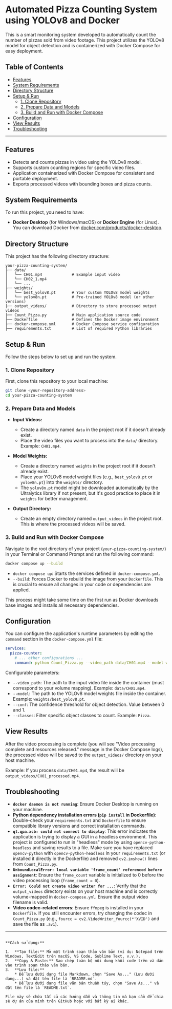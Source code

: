 
# Automated Pizza Counting System using YOLOv8 and Docker

This is a smart monitoring system developed to automatically count the number of pizzas sold from video footage. This project utilizes the YOLOv8 model for object detection and is containerized with Docker Compose for easy deployment.

## Table of Contents

* [Features](#features)
* [System Requirements](#system-requirements)
* [Directory Structure](#directory-structure)
* [Setup & Run](#setup--run)
    * [1. Clone Repository](#1-clone-repository)
    * [2. Prepare Data and Models](#2-prepare-data-and-models)
    * [3. Build and Run with Docker Compose](#3-build-and-run-with-docker-compose)
* [Configuration](#configuration)
* [View Results](#view-results)
* [Troubleshooting](#troubleshooting)

---

## Features

* Detects and counts pizzas in video using the YOLOv8 model.
* Supports custom counting regions for specific video files.
* Application containerized with Docker Compose for consistent and portable deployment.
* Exports processed videos with bounding boxes and pizza counts.

## System Requirements

To run this project, you need to have:

* **Docker Desktop** (for Windows/macOS) or **Docker Engine** (for Linux). You can download Docker from [docker.com/products/docker-desktop](https://www.docker.com/products/docker-desktop).

## Directory Structure

This project has the following directory structure:

```
your-pizza-counting-system/
├── data/
│   └── CH01.mp4             # Example input video
│   └── CH02_1.mp4
│   └── ...
├── weights/
│   └── best_yolov8.pt       # Your custom YOLOv8 model weights
│   └── yolov8n.pt           # Pre-trained YOLOv8 model (or other versions)
├── output_videos/           # Directory to store processed output videos
├── Count_Pizza.py           # Main application source code
├── Dockerfile               # Defines the Docker image environment
├── docker-compose.yml       # Docker Compose service configuration
├── requirements.txt         # List of required Python libraries
```

## Setup & Run

Follow the steps below to set up and run the system.

### 1. Clone Repository

First, clone this repository to your local machine:

```bash
git clone <your-repository-address>
cd your-pizza-counting-system
```

### 2. Prepare Data and Models

* **Input Videos:**
    * Create a directory named `data` in the project root if it doesn't already exist.
    * Place the video files you want to process into the `data/` directory. Example: `CH01.mp4`.

* **Model Weights:**
    * Create a directory named `weights` in the project root if it doesn't already exist.
    * Place your YOLOv8 model weight files (e.g., `best_yolov8.pt` or `yolov8n.pt`) into the `weights/` directory.
    * The `yolov8n.pt` model might be downloaded automatically by the Ultralytics library if not present, but it's good practice to place it in `weights` for better management.

* **Output Directory:**
    * Create an empty directory named `output_videos` in the project root. This is where the processed videos will be saved.

### 3. Build and Run with Docker Compose

Navigate to the root directory of your project (`your-pizza-counting-system/`) in your Terminal or Command Prompt and run the following command:

```bash
docker compose up --build
```

* `docker compose up`: Starts the services defined in `docker-compose.yml`.
* `--build`: Forces Docker to rebuild the image from your `Dockerfile`. This is crucial to ensure all changes in your code or dependencies are applied.

This process might take some time on the first run as Docker downloads base images and installs all necessary dependencies.

## Configuration

You can configure the application's runtime parameters by editing the `command` section in the `docker-compose.yml` file:

```yaml
services:
  pizza-counter:
    # ... other configurations ...
    command: python Count_Pizza.py --video_path data/CH01.mp4 --model weights/best_yolov8.pt --conf 0.5 --classes Pizza
```

Configurable parameters:

* `--video_path`: The path to the input video file inside the container (must correspond to your volume mapping). Example: `data/CH01.mp4`.
* `--model`: The path to the YOLOv8 model weights file inside the container. Example: `weights/best_yolov8.pt`.
* `--conf`: The confidence threshold for object detection. Value between 0 and 1.
* `--classes`: Filter specific object classes to count. Example: `Pizza`.

## View Results

After the video processing is complete (you will see "Video processing complete and resources released." message in the Docker Compose logs), the processed video will be saved to the `output_videos/` directory on your host machine.

Example: If you process `data/CH01.mp4`, the result will be `output_videos/CH01_processed.mp4`.

## Troubleshooting

* **`docker daemon is not running`**: Ensure Docker Desktop is running on your machine.
* **Python dependency installation errors (`pip install` in Dockerfile)**: Double-check your `requirements.txt` and `Dockerfile` to ensure compatible library versions and correct installation commands.
* **`qt.qpa.xcb: could not connect to display`**: This error indicates the application is trying to display a GUI in a headless environment. This project is configured to run in "headless" mode by using `opencv-python-headless` and saving results to a file. Make sure you have replaced `opencv-python` with `opencv-python-headless` in your `requirements.txt` (or installed it directly in the Dockerfile) and removed `cv2.imshow()` lines from `Count_Pizza.py`.
* **`UnboundLocalError: local variable 'frame_count' referenced before assignment`**: Ensure the `frame_count` variable is initialized to 0 before the video processing loop (`frame_count = 0`).
* **`Error: Could not create video writer for ...`**: Verify that the `output_videos` directory exists on your host machine and is correctly volume-mapped in `docker-compose.yml`. Ensure the output video filename is valid.
* **Video codec-related errors**: Ensure `ffmpeg` is installed in your `Dockerfile`. If you still encounter errors, try changing the codec in `Count_Pizza.py` (e.g., `fourcc = cv2.VideoWriter_fourcc(*'XVID')` and save the file as `.avi`).

---
```

**Cách sử dụng:**

1.  **Tạo file:** Mở một trình soạn thảo văn bản (ví dụ: Notepad trên Windows, TextEdit trên macOS, VS Code, Sublime Text, v.v.).
2.  **Copy & Paste:** Sao chép toàn bộ nội dung khối code trên và dán vào trình soạn thảo văn bản.
3.  **Lưu file:**
    * Để lưu dưới dạng file Markdown, chọn "Save As..." (Lưu dưới dạng...) và đặt tên file là `README.md`.
    * Để lưu dưới dạng file văn bản thuần túy, chọn "Save As..." và đặt tên file là `README.txt`.

File này sẽ chứa tất cả các hướng dẫn và thông tin mà bạn cần để chia sẻ dự án của mình trên GitHub hoặc với bất kỳ ai khác.
